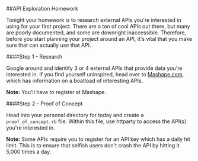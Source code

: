 ##API Exploration Homework

Tonight your homework is to research external APIs you're interested in using for your first project. There are a ton of cool APIs out there, but many are poorly documented, and some are downright inaccessible. Therefore, before you start planning your project around an API, it's vital that you make sure that can actually *use* that API.

####Step 1 - Research

Google around and identify 3 or 4 external APIs that provide data you're interested in. If you find yourself uninspired, head over to [Mashape.com](https://www.mashape.com/ismaelc/yoda-speak#!documentation), which has information on a boatload of interesting APIs.

__Note:__ You'll have to register at Mashape.


####Step 2 - Proof of Concept

Head into your personal directory for today and create a `proof_of_concept.rb` file. Within this file, use httparty to access the API(s) you're interested in. 

__Note:__ Some APIs require you to register for an API key which has a daily hit limit. This is to ensure that selfish users don't crash the API by hitting it 5,000 times a day.
